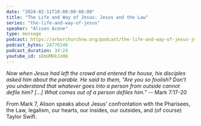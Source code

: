 ```yaml
---
date: "2024-02-11T10:00:00-08:00"
title: "The Life and Way of Jesus: Jesus and the Law"
series: "the-life-and-way-of-jesus"
speaker: "Alison Acone"
type: message
podcast: https://arborchurchnw.org/podcast/the-life-and-way-of-jesus-jesus-and-the-law.mp3
podcast_bytes: 24776146
podcast_duration: 34:24
youtube_id: sEmUMDkJzHQ
---
```


*Now when Jesus had left the crowd and entered the house, his disciples asked him about the parable. He said to them, "Are you so foolish? Don't you understand that whatever goes into a person from outside cannot defile him? [...] What comes out of a person defiles him."* -- Mark 7:17-20

From Mark 7, Alison speaks about Jesus' confrontation with the Pharisees, the Law, legalism, our hearts, our insides,
our outsides, and (of course) Taylor Swift.

